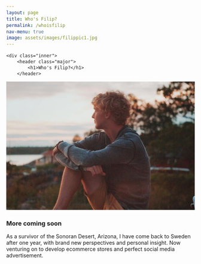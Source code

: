 ```yaml
---
layout: page
title: Who's Filip?
permalink: /whoisfilip
nav-menu: true
image: assets/images/filippic1.jpg
---
```


<!-- Main -->
<div id="main" class="alt">


<!-- One -->

	<div class="inner">
		<header class="major">
			<h1>Who's Filip?</h1>
		</header>


<div class="row">
	<div class="6u 12u$(small)">
		<span class="image" style=""><img src="assets/images/filippic1.jpg" alt="" /></span>
	</div>
	<div class="6u$ 12u$(small)">
		<h3 id="content">More coming soon</h3>
<p>As a survivor of the Sonoran Desert, Arizona, I have come back to Sweden after one year, with brand new perspectives and personal insight. Now venturing on to develop ecommerce stores and perfect social media advertisement.</p>
	</div>
</div>



</div>
